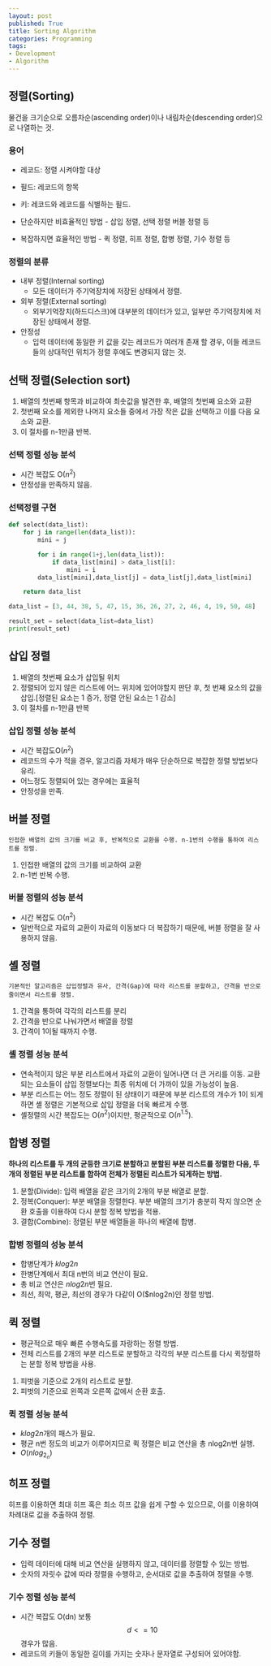 ```yaml
---
layout: post
published: True
title: Sorting Algorithm
categories: Programming
tags: 
- Development
- Algorithm
---
```



## 정렬(Sorting)
물건을 크기순으로 오름차순(ascending order)이나 내림차순(descending order)으로 나열하는 것.

### 용어
- 레코드:
	정렬 시켜야할 대상
- 필드:
	레코드의 항목
- 키:
	레코드와 레코드를 식별하는 필드.

- 단순하지만 비효율적인 방법 - 삽입 정렬, 선택 정렬 버블 정렬 등
- 복잡하지면 효율적인 방법 - 퀵 정렬, 히프 정렬, 합병 정렬, 기수 정렬 등

### 정렬의 분류
- 내부 정렬(Internal sorting)
	- 모든 데이터가 주기억장치에 저장된 상태에서 정렬.
- 외부 정렬(External sorting)
	- 외부기억장치(하드디스크)에 대부분의 데이터가 있고, 일부만 주기억장치에 저장된 상태에서 정렬.
- 안정성
	- 입력 데이터에 동일한 키 값을 갖는 레코드가 여러개 존재 할 경우, 이들 레코드들의 상대적인 위치가 정렬 후에도 변경되지 않는 것.

## 선택 정렬(Selection sort)
1. 배열의 첫번째 항목과 비교하여 최솟값을 발견한 후, 배열의 첫번째 요소와 교환
2. 첫번째 요소를 제외한 나머지 요소들 중에서 가장 작은 값을 선택하고 이를 다음 요소와 교환.
3. 이 절차를 n-1만큼 반복.

### 선택 정렬 성능 분석
- 시간 복잡도 O($n^2$)
- 안정성을 만족하지 않음.

<!--more-->

### 선택정렬 구현

``` python
def select(data_list):
    for j in range(len(data_list)):
        mini = j

        for i in range(1+j,len(data_list)):
            if data_list[mini] > data_list[i]:
                mini = i
        data_list[mini],data_list[j] = data_list[j],data_list[mini]

    return data_list

data_list = [3, 44, 38, 5, 47, 15, 36, 26, 27, 2, 46, 4, 19, 50, 48]

result_set = select(data_list=data_list)
print(result_set)

```
## 삽입 정렬
1. 배열의 첫번째 요소가 삽입될 위치
2. 정렬되어 있지 않은 리스트에 어느 위치에 있어야할지 판단 후, 첫 번째 요소의 값을 삽입.[정렬된 요소는 1 증가, 정렬 안된 요소는 1 감소]
3. 이 절차를 n-1만큼 반복

### 삽입 정렬 성능 분석
- 시간 복잡도O($n^2$)
- 레코드의 수가 적을 경우, 알고리즘 자체가 매우 단순하므로 복잡한 정렬 방법보다 유리.
- 어느정도 정렬되어 있는 경우에는 효율적
- 안정성을 만족.

## 버블 정렬
	인접한 배열의 값의 크기를 비교 후, 반복적으로 교환을 수행. n-1번의 수행을 통하여 리스트를 정렬.

1. 인접한 배열의 값의 크기를 비교하여 교환
2. n-1번 반복 수행.

### 버블 정렬의 성능 분석
- 시간 복잡도 O($n^2$)
- 일반적으로 자료의 교환이 자료의 이동보다 더 복잡하기 때문에, 버블 정렬을 잘 사용하지 않음.

## 셸 정렬
	기본적인 알고리즘은 삽입정렬과 유사, 간격(Gap)에 따라 리스트를 분할하고, 간격을 반으로 줄이면서 리스트를 정렬.
1. 간격을 통하여 각각의 리스트를 분리
2. 간격을 반으로 나눠가면서 배열을 정렬
3. 간격이 1이될 때까지 수행.

### 셸 정렬 성능 분석
- 연속적이지 않은 부분 리스트에서 자료의 교환이 일어나면 더 큰 거리를 이동.
교환 되는 요소들이 삽입 정렬보다는 최종 위치에 더 가까이 있을 가능성이 높음.
- 부분 리스트는 어느 정도 정렬이 된 상태이기 때문에 부분 리스트의 개수가 1이 되게하면 셸 정렬은 기본적으로 삽입 정렬을 더욱 빠르게 수행.
- 셸정렬의 시간 복잡도는 O($n^2$)이지만, 평균적으로 O($n^1.5$).

## 합병 정렬
**하나의 리스트를 두 개의 균등한 크기로 분할하고 분할된 부분 리스트를 정렬한 다음, 두 개의 정렬된 부분 리스트를 합하여 전체가 정렬된 리스트가 되게하는 방법.**
	
1. 분할(Divide): 입력 배열을 같은 크기의 2개의 부분 배열로 분할.
2. 정복(Conquer): 부분 배열을 정렬한다. 부분 배열의 크기가 충분히 작지 않으면 순환 호출을 이용하여 다시 분할 정복 방법을 적용.
3. 결합(Combine): 정렬된 부분 배열들을 하나의 배열에 합병.

### 합병 정렬의 성능 분석
- 합병단계가 $klog2n$
- 한병단계에서 최대 n번의 비교 연산이 필요.
- 총 비교 연산은 $nlog2n$번 필요.
- 최선, 최악, 평균, 최선의 경우가 다같이 O($nlog2n)인 정렬 방법.

## 퀵 정렬
- 평균적으로 매우 빠른 수행속도를 자랑하는 정렬 방법.
- 전체 리스트를 2개의 부분 리스트로 분할하고 각각의 부분 리스트를 다시 퀵정렬하는 분할 정복 방법을 사용.


1. 피벗을 기준으로 2개의 리스트로 분할.
2. 피벗의 기준으로 왼쪽과 오른쪽 값에서 순환 호출.

### 퀵 정렬 성능 분석
- $klog2n$개의 패스가 필요.
- 평균 n번 정도의 비교가 이루어지므로 퀵 정렬은 비교 연산을 총 nlog2n번 실행.
- $O(nlog_2_n)$

## 히프 정렬
히프를 이용하면 최대 히프 혹은 최소 히프 값을 쉽게 구할 수 있으므로, 이를 이용하여 차례대로 값을 추출하여 정렬.

## 기수 정렬
- 입력 데이터에 대해 비교 연산을 실행하지 않고, 데이터를 정렬할 수 있는 방법.
- 숫자의 자릿수 값에 따라 정렬을 수행하고, 순서대로 값을 추출하여 정렬을 수행.

### 기수 정렬 성능 분석
- 시간 복잡도 O(dn)
보통 $$d<=10$$경우가 많음.
- 레코드의 키들이 동일한 길이를 가지는 숫자나 문자열로 구성되어 있어야함.

